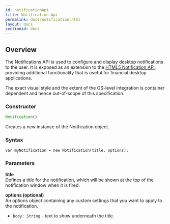 ```yaml
---
id: notificationApi
title: Notification Api
permalink: docs/notification.html
layout: docs
sectionid: docs
---
```


## Overview
The Notifications API is used to configure and display desktop notifications to the user. It is exposed as an extension to the [HTML5 Notification API](https://developer.mozilla.org/en/docs/Web/API/notification), providing additional functionality that is useful for financial desktop applications.

The exact visual style and the extent of the OS-level integration is container dependent and hence out-of-scope of this specification.

### Constructor

```javascript
Notification()
```

Creates a new instance of the Notification object.

### Syntax

```
var myNotification = new Notification(title, options);
```

### Parameters

**title**  
Defines a title for the notification, which will be shown at the top of the notification window when it is fired.

**options (optional)**  
An options object containing any custom settings that you want to apply to the notification.
* `body: String` - text to show underneath the title.
